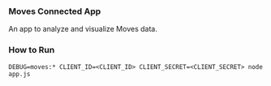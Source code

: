 ### Moves Connected App

An app to analyze and visualize Moves data.

### How to Run

```
DEBUG=moves:* CLIENT_ID=<CLIENT_ID> CLIENT_SECRET=<CLIENT_SECRET> node app.js
```

